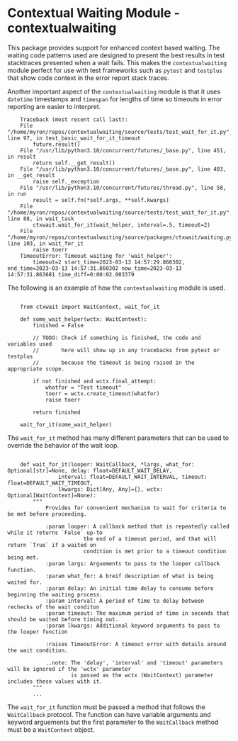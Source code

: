 # Contextual Waiting Module - contextualwaiting

This package provides support for enhanced context based waiting.  The waiting code
patterns used are designed to present the best results in test stacktraces presented
when a wait fails.  This makes the `contextualwaiting` module perfect for use with
test frameworks such as `pytest` and `testplus` that show code context in the error
report stack traces.

Another important aspect of the `contextualwaiting` module is that it uses `datetime`
timestamps and `timespan` for lengths of time so timeouts in error reporting are easier
to interpret.

```
    Traceback (most recent call last):
    File "/home/myron/repos/contextualwaiting/source/tests/test_wait_for_it.py", line 97, in test_basic_wait_for_it_timeout
        future.result()
    File "/usr/lib/python3.10/concurrent/futures/_base.py", line 451, in result
        return self.__get_result()
    File "/usr/lib/python3.10/concurrent/futures/_base.py", line 403, in __get_result
        raise self._exception
    File "/usr/lib/python3.10/concurrent/futures/thread.py", line 58, in run
        result = self.fn(*self.args, **self.kwargs)
    File "/home/myron/repos/contextualwaiting/source/tests/test_wait_for_it.py", line 88, in wait_task
        ctxwait.wait_for_it(wait_helper, interval=.5, timeout=2)
    File "/home/myron/repos/contextualwaiting/source/packages/ctxwait/waiting.py", line 103, in wait_for_it
        raise toerr
    TimeoutError: Timeout waiting for 'wait_helper':
        timeout=2 start_time=2023-03-13 14:57:29.860302, end_time=2023-03-13 14:57:31.860302 now_time=2023-03-13 14:57:31.863681 time_diff=0:00:02.003379
```

The following is an example of how the `contextualwaiting` module is used.

```{python}

    from ctxwait import WaitContext, wait_for_it

    def some_wait_helper(wctx: WaitContext):
        finished = False

        // TODO: Check if something is finished, the code and variables used
        //       here will show up in any tracebacks from pytest or testplus
        //       because the timeout is being raised in the appropriate scope.

        if not finished and wctx.final_attempt:
            whatfor = "Test timeout"
            toerr = wctx.create_timeout(whatfor)
            raise toerr

        return finished

    wait_for_it(some_wait_helper)
```

The `wait_for_it` method has many different parameters that can be used to override the
behavior of the wait loop.

```{python}

    def wait_for_it(looper: WaitCallback, *largs, what_for: Optional[str]=None, delay: float=DEFAULT_WAIT_DELAY,
                interval: float=DEFAULT_WAIT_INTERVAL, timeout: float=DEFAULT_WAIT_TIMEOUT,
                lkwargs: Dict[Any, Any]={}, wctx: Optional[WaitContext]=None):
        """
            Provides for convenient mechanism to wait for criteria to be met before proceeding.

            :param looper: A callback method that is repeatedly called while it returns `False` up-to
                        the end of a timeout period, and that will return `True` if a waited on
                        condition is met prior to a timeout condition being met.
            :param largs: Arguements to pass to the looper callback function.
            :param what_for: A breif description of what is being waited for.
            :param delay: An initial time delay to consume before beginning the waiting process.
            :param interval: A period of time to delay between rechecks of the wait conditon
            :param timeout: The maximum period of time in seconds that should be waited before timing out.
            :param lkwargs: Additional keyword arguments to pass to the looper function

            :raises TimeoutError: A timeout error with details around the wait condition.

            ..note: The 'delay', 'interval' and 'timeout' parameters will be ignored if the 'wctx' parameter
                    is passed as the wctx (WaitContext) parameter includes these values with it.
        """
        ...
```

The `wait_for_it` function must be passed a method that follows the `WaitCallback` protocol.  The function
can have variable arguments and keyword arguements but the first parameter to the `WaitCallback` method
must be a `WaitContext` object.


